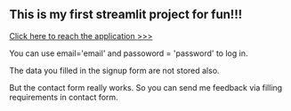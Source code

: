 ## This is my first streamlit project for fun!!!

[Click here to reach the application >>>](https://lwee-ahn-fun-project-home-nges7j.streamlitapp.com/)

You can use email='email' and passoword = 'password' to log in.

The data you filled in the signup form are not stored also.
 
But the contact form really works. So you can send me feedback via filling requirements in contact form.
